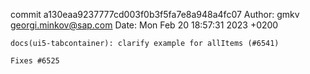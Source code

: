 commit a130eaa9237777cd003f0b3f5fa7e8a948a4fc07
Author: gmkv <georgi.minkov@sap.com>
Date:   Mon Feb 20 18:57:31 2023 +0200

    docs(ui5-tabcontainer): clarify example for allItems (#6541)
    
    Fixes #6525

